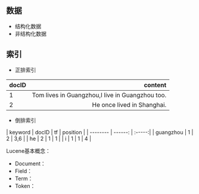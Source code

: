 ## 数据
+ 结构化数据
+ 非结构化数据

## 索引
+ 正排索引

| docID | content|
| ----- | ------: |
| 1 | Tom lives in Guangzhou,I live in Guangzhou too. |
| 2 | He once lived in Shanghai.|


+ 倒排索引

| keyword | docID | tf | position |
| -------- | ------: | :-----:|
| guangzhou | 1 | 2 | 3,6 |
| he | 2 | 1 | 1 |
| i | 1 | 1 | 4 |

Lucene基本概念：
+ Document：
+ Field：
+ Term：
+ Token：




